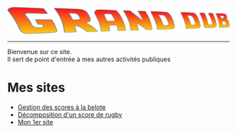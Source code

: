 ![Grand Dub](images/gd-logo-fontmeme-com.png)

---
Bienvenue sur ce site.  
Il sert de point d'entrée à mes autres activités publiques

Mes sites
=========

- [Gestion des scores à la belote](https://granddub.fr/belote/)
- [Décomposition d'un score de rugby](https://granddub.fr/rugby-score/)
- [Mon 1er site](https://granddub.fr/)
